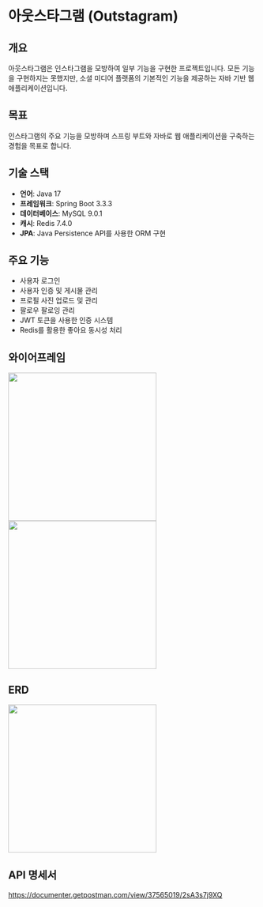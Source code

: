 # 아웃스타그램 (Outstagram)

## 개요
아웃스타그램은 인스타그램을 모방하여 일부 기능을 구현한 프로젝트입니다. 모든 기능을 구현하지는 못했지만, 소셜 미디어 플랫폼의 기본적인 기능을 제공하는 자바 기반 웹 애플리케이션입니다.

## 목표
인스타그램의 주요 기능을 모방하며 스프링 부트와 자바로 웹 애플리케이션을 구축하는 경험을 목표로 합니다.

## 기술 스택
- **언어**: Java 17
- **프레임워크**: Spring Boot 3.3.3
- **데이터베이스**: MySQL 9.0.1
- **캐시**: Redis 7.4.0
- **JPA**: Java Persistence API를 사용한 ORM 구현

## 주요 기능
- 사용자 로그인 
- 사용자 인증 및 게시물 관리
- 프로필 사진 업로드 및 관리
- 팔로우 팔로잉 관리 
- JWT 토큰을 사용한 인증 시스템
- Redis를 활용한 좋아요 동시성 처리 

## 와이어프레임
<img src="https://github.com/user-attachments/assets/bc896dd3-ed53-45b6-afd8-b818cec863a7" width="300" />
<img src="https://github.com/user-attachments/assets/26dcc17b-21f6-49c7-b16e-e32586d188af" width="300" />

## ERD
<img src="https://github.com/user-attachments/assets/79ef908a-50fe-481d-b812-3c60bf673e34" width="300" />

## API 명세서
https://documenter.getpostman.com/view/37565019/2sA3s7j9XQ

